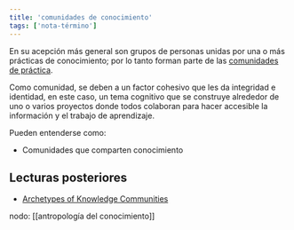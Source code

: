 ```yaml
---
title: 'comunidades de conocimiento'
tags: ['nota-término']
---
```


En su acepción más general son grupos de personas unidas por una o más prácticas de conocimiento; por lo tanto forman parte de las [comunidades de práctica](https://cfp.cervantes.es/recursos/proyectos/comunidades_de_practica.htm).

Como comunidad, se deben a un factor cohesivo que les da integridad e identidad, en este caso, un tema cognitivo que se construye alrededor de uno o varios proyectos donde todos colaboran para hacer accesible la información y el trabajo de aprendizaje.

Pueden entenderse como:

- Comunidades que comparten conocimiento

## Lecturas posteriores
- [Archetypes of Knowledge Communities](https://www.iisi.de/wp-content/uploads/2018/07/paper11c_t2005.pdf)

nodo: [[antropología del conocimiento]]